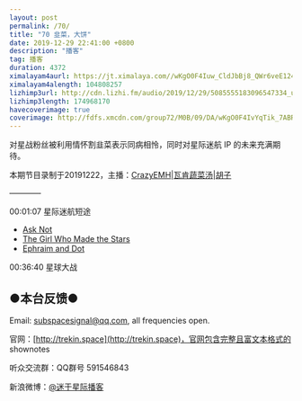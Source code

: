 ```yaml
---
layout: post
permalink: /70/
title: "70 韭菜，大饼"
date: 2019-12-29 22:41:00 +0800
description: "播客"
tag: 播客 
duration: 4372
ximalayam4aurl: https://jt.ximalaya.com//wKgO0F4Iuw_CldJbBj8_QWr6veE124.mp3.m4a?channel=rss&amp;album_id=3135361&amp;track_id=240515554&amp;uid=6418191&amp;jt=https://audio.xmcdn.com/group72/M04/09/69/wKgO0F4Iuw_CldJbBj8_QWr6veE124.mp3
ximalayam4alength: 104808257
lizhimp3url: http://cdn.lizhi.fm/audio/2019/12/29/5085555183096547334_ud.mp3
lizhimp3length: 174968170
havecoverimage: true
coverimage: http://fdfs.xmcdn.com/group72/M0B/09/DA/wKgO0F4IvYqTik_7ABRpl1pZpK4531.png
---  
```


对星战粉丝被利用情怀割韭菜表示同病相怜，同时对星际迷航 IP 的未来充满期待。

本期节目录制于20191222，主播：[CrazyEMH](mailto:emh@trekin.space)\|[瓦肯蔬菜汤](http://weibo.com/u/5013547255)\|[胡子](https://weibo.com/p/1005051764117203)

————

00:01:07 星际迷航短途

- [Ask Not](https://memory-alpha.fandom.com/wiki/Ask_Not_(episode))
- [The Girl Who Made the Stars](https://memory-alpha.fandom.com/wiki/The_Girl_Who_Made_the_Stars_(episode))
- [Ephraim and Dot](https://memory-alpha.fandom.com/wiki/Ephraim_and_Dot_(episode))

00:36:40 星球大战

## ●本台反馈●

Email: [subspacesignal@qq.com](mailto:subspacesignal@qq.com), all frequencies open.

官网：[http://trekin.space](http://trekin.space)，官网包含完整且富文本格式的 shownotes

听众交流群：QQ群号 591546843

新浪微博：[@迷于星际播客](http://weibo.com/lostinst)
